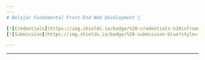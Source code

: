 ```yaml
---
---
# Belajar Fundamental Front-End Web Development 🌟

[![Credentials](https://img.shields.io/badge/%20-credentials-%20infromational?style=for-the-badge)](https://www.dicoding.com/certificates/ON9ZOVERYPG5)&nbsp;&nbsp;&nbsp;
[![Submission](https://img.shields.io/badge/%20-submission-blue?style=for-the-badge&logo=Netlify)](https://breakingbad-bfwd-submission.netlify.app/)

---
```

---
